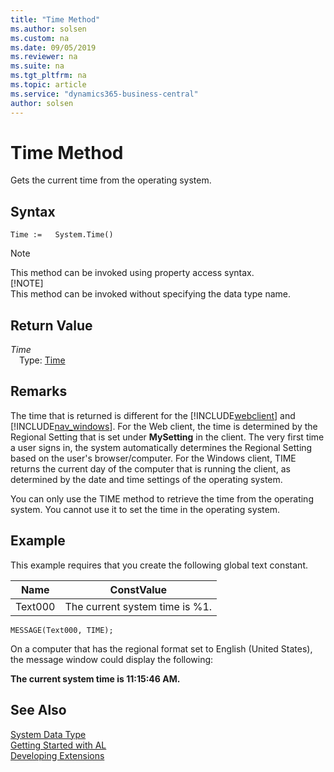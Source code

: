 ```yaml
---
title: "Time Method"
ms.author: solsen
ms.custom: na
ms.date: 09/05/2019
ms.reviewer: na
ms.suite: na
ms.tgt_pltfrm: na
ms.topic: article
ms.service: "dynamics365-business-central"
author: solsen
---
```

[//]: # (START>DO_NOT_EDIT)
[//]: # (IMPORTANT:Do not edit any of the content between here and the END>DO_NOT_EDIT.)
[//]: # (Any modifications should be made in the .xml files in the ModernDev repo.)
# Time Method
Gets the current time from the operating system.


## Syntax
```
Time :=   System.Time()
```
> [!NOTE]  
> This method can be invoked using property access syntax.  
> [!NOTE]  
> This method can be invoked without specifying the data type name.  


## Return Value
*Time*  
&emsp;Type: [Time](../time/time-data-type.md)  
  


[//]: # (IMPORTANT: END>DO_NOT_EDIT)

## Remarks  

The time that is returned is different for the [!INCLUDE[webclient](../../includes/webclient.md)] and [!INCLUDE[nav_windows](../../includes/nav_windows_md.md)]. For the Web client, the time is determined by the Regional Setting that is set under **MySetting** in the client. The very first time a user signs in, the system automatically determines the Regional Setting based on the user's browser/computer. For the Windows client, TIME returns the current day of the computer that is running the client, as determined by the date and time settings of the operating system.

 You can only use the TIME method to retrieve the time from the operating system. You cannot use it to set the time in the operating system.  
  
## Example  
 This example requires that you create the following global text constant.  
  
|Name|ConstValue|  
|----------|----------------|  
|Text000|The current system time is %1.|  
  
```  
MESSAGE(Text000, TIME);  
```  
  
 On a computer that has the regional format set to English \(United States\), the message window could display the following:  
  
 **The current system time is 11:15:46 AM.**  

 
## See Also
[System Data Type](system-data-type.md)  
[Getting Started with AL](../../devenv-get-started.md)  
[Developing Extensions](../../devenv-dev-overview.md)